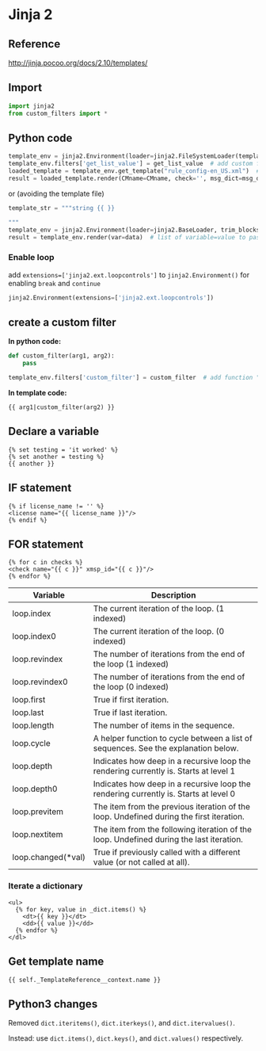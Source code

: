 # Jinja 2
## Reference
http://jinja.pocoo.org/docs/2.10/templates/

## Import
```python
import jinja2
from custom_filters import *
```


## Python code
```python
template_env = jinja2.Environment(loader=jinja2.FileSystemLoader(templates_dir, encoding='utf-8', followlinks=False), trim_blocks=True, lstrip_blocks=True, autoescape=True, extensions=['jinja2.ext.loopcontrols'])  
template_env.filters['get_list_value'] = get_list_value  # add custom filter
loaded_template = template_env.get_template("rule_config-en_US.xml")  # template file to render  
result = loaded_template.render(CMname=CMname, check='', msg_dict=msg_dict)  # list of variable=value to pass to the template file to call
```

or (avoiding the template file)
```python
template_str = """string {{ }}

"""
template_env = jinja2.Environment(loader=jinja2.BaseLoader, trim_blocks=True, lstrip_blocks=True, autoescape=True).from_string(template_str)  
result = template_env.render(var=data)  # list of variable=value to pass to the template file to call
```

### Enable loop
add `extensions=['jinja2.ext.loopcontrols']` to `jinja2.Environment()` for enabling `break` and `continue`
```python
jinja2.Environment(extensions=['jinja2.ext.loopcontrols'])
```

## create a custom filter
**In python code:**
```python
def custom_filter(arg1, arg2):
    pass

template_env.filters['custom_filter'] = custom_filter  # add function "custom_filter" at the jinja2 filters
```

**In template code:**
```jinja2
{{ arg1|custom_filter(arg2) }}
```

## Declare a variable
```jinja2
{% set testing = 'it worked' %}
{% set another = testing %}
{{ another }}
```

## IF statement
```jinja2
{% if license_name != '' %}  
<license name="{{ license_name }}"/>  
{% endif %}
```

## FOR statement
```jinja2
{% for c in checks %}  
<check name="{{ c }}" xmsp_id="{{ c }}"/>  
{% endfor %}
```

| Variable           | Description                                                  |
| ------------------ | ------------------------------------------------------------ |
| loop.index         | The current iteration of the loop. (1 indexed)               |
| loop.index0        | The current iteration of the loop. (0 indexed)               |
| loop.revindex      | The number of iterations from the end of the loop (1 indexed) |
| loop.revindex0     | The number of iterations from the end of the loop (0 indexed) |
| loop.first         | True if first iteration.                                     |
| loop.last          | True if last iteration.                                      |
| loop.length        | The number of items in the sequence.                         |
| loop.cycle         | A helper function to cycle between a list of sequences. See the explanation below. |
| loop.depth         | Indicates how deep in a recursive loop the rendering currently is. Starts at level 1 |
| loop.depth0        | Indicates how deep in a recursive loop the rendering currently is. Starts at level 0 |
| loop.previtem      | The item from the previous iteration of the loop. Undefined during the first iteration. |
| loop.nextitem      | The item from the following iteration of the loop. Undefined during the last iteration. |
| loop.changed(*val) | True if previously called with a different value (or not called at all). |


### Iterate a dictionary
```jinja2
<ul>
  {% for key, value in _dict.items() %}
    <dt>{{ key }}</dt>
    <dd>{{ value }}</dd>
  {% endfor %}
</dl>
```

## Get template name
```jinja2
{{ self._TemplateReference__context.name }} 
```

## Python3 changes
Removed  `dict.iteritems()`,  `dict.iterkeys()`, and  `dict.itervalues()`.

Instead: use  `dict.items()`,  `dict.keys()`, and  `dict.values()`  respectively.
<!--stackedit_data:
eyJoaXN0b3J5IjpbODAxOTQyMTgwLC05MDczOTE2OTAsLTE2MD
Y2MTEyNCwzNjk5ODgyNzAsMTExNDc3NTAzMywtMTA3NzIxMzQ4
NSwzMDM4MjY3MDQsLTExMjk1NjY0MiwxMDcyODE0OTA2LC0yND
YwODcyMzgsLTEzMTEzNTIwNzYsNjAyNDk0Nzg1LDczMDk5ODEx
Nl19
-->
